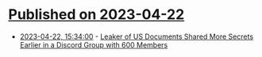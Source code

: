 # [Published on 2023-04-22](index.md)

* [2023-04-22, 15:34:00](https://tech.slashdot.org/story/23/04/22/0359217/leaker-of-us-documents-shared-more-secrets-earlier-in-a-discord-group-with-600-members?utm_source=rss1.0mainlinkanon&utm_medium=feed) - [Leaker of US Documents Shared More Secrets Earlier in a Discord Group with 600 Members](https://tech.slashdot.org/story/23/04/22/0359217/leaker-of-us-documents-shared-more-secrets-earlier-in-a-discord-group-with-600-members?utm_source=rss1.0mainlinkanon&utm_medium=feed)
